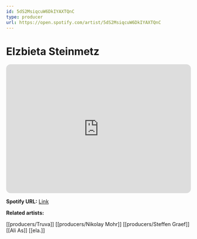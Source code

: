 ```yaml
---
id: 5dS2MsiqcuW6DkIYAXTQnC
type: producer
url: https://open.spotify.com/artist/5dS2MsiqcuW6DkIYAXTQnC
---
```

# Elzbieta Steinmetz

<iframe style="border-radius:12px" src="https://open.spotify.com/embed/artist/5dS2MsiqcuW6DkIYAXTQnC" width="100%" height="352" frameBorder="0" allowfullscreen="" allow="autoplay; clipboard-write; encrypted-media; fullscreen; picture-in-picture" loading="lazy"></iframe>

**Spotify URL:** [Link](https://open.spotify.com/artist/5dS2MsiqcuW6DkIYAXTQnC)

**Related artists:**

[[producers/Truva]]
[[producers/Nikolay Mohr]]
[[producers/Steffen Graef]]
[[Ali As]]
[[ela.]]
